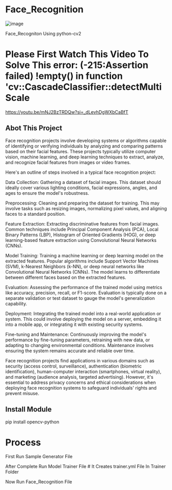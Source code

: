 # Face_Recognition
![image](https://github.com/Unkown-Bug/Face_Recognition/assets/87372653/d4c2fb62-81ba-4314-84d2-c9514b2d0784)

Face_Recogniton Using python-cv2

# Please First Watch This Video To Solve This error: (-215:Assertion failed) !empty() in function 'cv::CascadeClassifier::detectMultiScale
  https://youtu.be/mNJ2BzTRDQw?si=_dLevhDgWXbCaBfT

## Abot This Project

Face recognition projects involve developing systems or algorithms capable of identifying or verifying individuals by analyzing and comparing patterns based on their facial features. These projects typically utilize computer vision, machine learning, and deep learning techniques to extract, analyze, and recognize facial features from images or video frames.

Here's an outline of steps involved in a typical face recognition project:

Data Collection: Gathering a dataset of facial images. This dataset should ideally cover various lighting conditions, facial expressions, angles, and ages to ensure the model's robustness.

Preprocessing: Cleaning and preparing the dataset for training. This may involve tasks such as resizing images, normalizing pixel values, and aligning faces to a standard position.

Feature Extraction: Extracting discriminative features from facial images. Common techniques include Principal Component Analysis (PCA), Local Binary Patterns (LBP), Histogram of Oriented Gradients (HOG), or deep learning-based feature extraction using Convolutional Neural Networks (CNNs).

Model Training: Training a machine learning or deep learning model on the extracted features. Popular algorithms include Support Vector Machines (SVM), k-Nearest Neighbors (k-NN), or deep neural networks like Convolutional Neural Networks (CNNs). The model learns to differentiate between different faces based on the extracted features.

Evaluation: Assessing the performance of the trained model using metrics like accuracy, precision, recall, or F1-score. Evaluation is typically done on a separate validation or test dataset to gauge the model's generalization capability.

Deployment: Integrating the trained model into a real-world application or system. This could involve deploying the model on a server, embedding it into a mobile app, or integrating it with existing security systems.

Fine-tuning and Maintenance: Continuously improving the model's performance by fine-tuning parameters, retraining with new data, or adapting to changing environmental conditions. Maintenance involves ensuring the system remains accurate and reliable over time.

Face recognition projects find applications in various domains such as security (access control, surveillance), authentication (biometric identification), human-computer interaction (smartphones, virtual reality), and marketing (audience analysis, targeted advertising). However, it's essential to address privacy concerns and ethical considerations when deploying face recognition systems to safeguard individuals' rights and prevent misuse.    


## Install Module
pip install opencv-python

# Process
First Run Sample Generator File

After Complete Run Model Trainer File # It Creates trainer.yml File In Trainer Folder

Now Run Face_Recognition File
